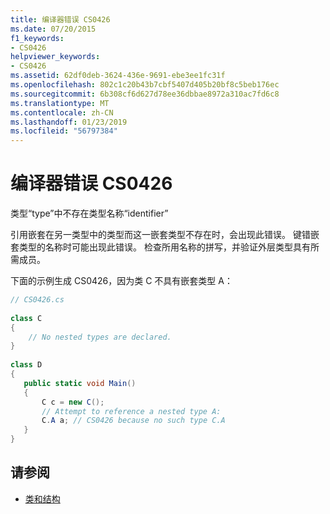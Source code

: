 ```yaml
---
title: 编译器错误 CS0426
ms.date: 07/20/2015
f1_keywords:
- CS0426
helpviewer_keywords:
- CS0426
ms.assetid: 62df0deb-3624-436e-9691-ebe3ee1fc31f
ms.openlocfilehash: 802c1c20b43b7cbf5407d405b20bf8c5beb176ec
ms.sourcegitcommit: 6b308cf6d627d78ee36dbbae8972a310ac7fd6c8
ms.translationtype: MT
ms.contentlocale: zh-CN
ms.lasthandoff: 01/23/2019
ms.locfileid: "56797384"
---
```

# <a name="compiler-error-cs0426"></a>编译器错误 CS0426
类型“type”中不存在类型名称“identifier”  
  
 引用嵌套在另一类型中的类型而这一嵌套类型不存在时，会出现此错误。 键错嵌套类型的名称时可能出现此错误。 检查所用名称的拼写，并验证外层类型具有所需成员。  
  
 下面的示例生成 CS0426，因为类 C 不具有嵌套类型 A：  
  
```csharp  
// CS0426.cs  
  
class C  
{  
    // No nested types are declared.     
}  
  
class D  
{  
   public static void Main()  
   {  
       C c = new C();  
       // Attempt to reference a nested type A:  
       C.A a; // CS0426 because no such type C.A  
   }  
}  
```  
  
## <a name="see-also"></a>请参阅

- [类和结构](../../csharp/programming-guide/classes-and-structs/index.md)
